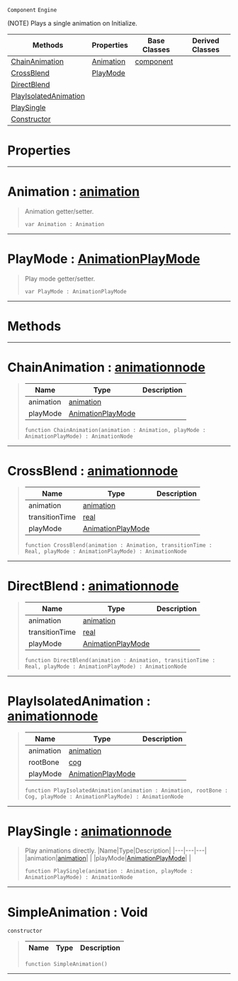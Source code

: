  `Component` `Engine`



(NOTE) Plays a single animation on Initialize.

|Methods|Properties|Base Classes|Derived Classes|
|---|---|---|---|
|[ ChainAnimation](https://github.com/ZilchEngine/ZilchDocs/blob/master/code_reference/class_reference/simpleanimation.markdown#chainanimation-zero-engi)|[ Animation](https://github.com/ZilchEngine/ZilchDocs/blob/master/code_reference/class_reference/simpleanimation.markdown#animation-zero-engine-do)|[component](https://github.com/ZilchEngine/ZilchDocs/blob/master/code_reference/class_reference/component.markdown)| |
|[ CrossBlend](https://github.com/ZilchEngine/ZilchDocs/blob/master/code_reference/class_reference/simpleanimation.markdown#crossblend-zero-engine-d)|[ PlayMode](https://github.com/ZilchEngine/ZilchDocs/blob/master/code_reference/class_reference/simpleanimation.markdown#playmode-zero-engine-doc)| | |
|[ DirectBlend](https://github.com/ZilchEngine/ZilchDocs/blob/master/code_reference/class_reference/simpleanimation.markdown#directblend-zero-engine)| | | |
|[ PlayIsolatedAnimation](https://github.com/ZilchEngine/ZilchDocs/blob/master/code_reference/class_reference/simpleanimation.markdown#playisolatedanimation-ze)| | | |
|[ PlaySingle](https://github.com/ZilchEngine/ZilchDocs/blob/master/code_reference/class_reference/simpleanimation.markdown#playsingle-zero-engine-d)| | | |
|[ Constructor](https://github.com/ZilchEngine/ZilchDocs/blob/master/code_reference/class_reference/simpleanimation.markdown#simpleanimation-void)| | | |


 #  Properties


---  
 #  Animation : [animation](https://github.com/ZilchEngine/ZilchDocs/blob/master/code_reference/class_reference/animation.markdown)

> Animation getter/setter.
> ``` lang=cpp, name=Nada
> var Animation : Animation


---  
 #  PlayMode : [AnimationPlayMode](https://github.com/ZilchEngine/ZilchDocs/blob/master/code_reference/enum_reference.markdown#animationplaymode)

> Play mode getter/setter.
> ``` lang=cpp, name=Nada
> var PlayMode : AnimationPlayMode


---  
 #  Methods


---  
 #  ChainAnimation : [animationnode](https://github.com/ZilchEngine/ZilchDocs/blob/master/code_reference/class_reference/animationnode.markdown)

> 
> |Name|Type|Description|
> |---|---|---|
> |animation|[animation](https://github.com/ZilchEngine/ZilchDocs/blob/master/code_reference/class_reference/animation.markdown)| |
> |playMode|[AnimationPlayMode](https://github.com/ZilchEngine/ZilchDocs/blob/master/code_reference/enum_reference.markdown#animationplaymode)| |
> ``` lang=cpp, name=Nada
> function ChainAnimation(animation : Animation, playMode : AnimationPlayMode) : AnimationNode
> ``` 


---  
 #  CrossBlend : [animationnode](https://github.com/ZilchEngine/ZilchDocs/blob/master/code_reference/class_reference/animationnode.markdown)

> 
> |Name|Type|Description|
> |---|---|---|
> |animation|[animation](https://github.com/ZilchEngine/ZilchDocs/blob/master/code_reference/class_reference/animation.markdown)| |
> |transitionTime|[real](https://github.com/ZilchEngine/ZilchDocs/blob/master/code_reference/nada_base_types/real.markdown)| |
> |playMode|[AnimationPlayMode](https://github.com/ZilchEngine/ZilchDocs/blob/master/code_reference/enum_reference.markdown#animationplaymode)| |
> ``` lang=cpp, name=Nada
> function CrossBlend(animation : Animation, transitionTime : Real, playMode : AnimationPlayMode) : AnimationNode
> ``` 


---  
 #  DirectBlend : [animationnode](https://github.com/ZilchEngine/ZilchDocs/blob/master/code_reference/class_reference/animationnode.markdown)

> 
> |Name|Type|Description|
> |---|---|---|
> |animation|[animation](https://github.com/ZilchEngine/ZilchDocs/blob/master/code_reference/class_reference/animation.markdown)| |
> |transitionTime|[real](https://github.com/ZilchEngine/ZilchDocs/blob/master/code_reference/nada_base_types/real.markdown)| |
> |playMode|[AnimationPlayMode](https://github.com/ZilchEngine/ZilchDocs/blob/master/code_reference/enum_reference.markdown#animationplaymode)| |
> ``` lang=cpp, name=Nada
> function DirectBlend(animation : Animation, transitionTime : Real, playMode : AnimationPlayMode) : AnimationNode
> ``` 


---  
 #  PlayIsolatedAnimation : [animationnode](https://github.com/ZilchEngine/ZilchDocs/blob/master/code_reference/class_reference/animationnode.markdown)

> 
> |Name|Type|Description|
> |---|---|---|
> |animation|[animation](https://github.com/ZilchEngine/ZilchDocs/blob/master/code_reference/class_reference/animation.markdown)| |
> |rootBone|[cog](https://github.com/ZilchEngine/ZilchDocs/blob/master/code_reference/class_reference/cog.markdown)| |
> |playMode|[AnimationPlayMode](https://github.com/ZilchEngine/ZilchDocs/blob/master/code_reference/enum_reference.markdown#animationplaymode)| |
> ``` lang=cpp, name=Nada
> function PlayIsolatedAnimation(animation : Animation, rootBone : Cog, playMode : AnimationPlayMode) : AnimationNode
> ``` 


---  
 #  PlaySingle : [animationnode](https://github.com/ZilchEngine/ZilchDocs/blob/master/code_reference/class_reference/animationnode.markdown)

> Play animations directly.
> |Name|Type|Description|
> |---|---|---|
> |animation|[animation](https://github.com/ZilchEngine/ZilchDocs/blob/master/code_reference/class_reference/animation.markdown)| |
> |playMode|[AnimationPlayMode](https://github.com/ZilchEngine/ZilchDocs/blob/master/code_reference/enum_reference.markdown#animationplaymode)| |
> ``` lang=cpp, name=Nada
> function PlaySingle(animation : Animation, playMode : AnimationPlayMode) : AnimationNode
> ``` 


---  
 #  SimpleAnimation : Void

 `constructor`

> 
> |Name|Type|Description|
> |---|---|---|
> ``` lang=cpp, name=Nada
> function SimpleAnimation()
> ``` 


---  
 

 